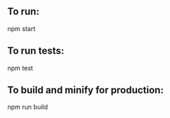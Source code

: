 ## To run:
npm start

## To run tests:
npm test

## To build and minify for production:
npm run build
